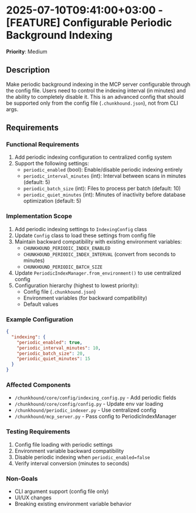 # 2025-07-10T09:41:00+03:00 - [FEATURE] Configurable Periodic Background Indexing

**Priority**: Medium

## Description
Make periodic background indexing in the MCP server configurable through the config file. Users need to control the indexing interval (in minutes) and the ability to completely disable it. This is an advanced config that should be supported only from the config file (`.chunkhound.json`), not from CLI args.

## Requirements

### Functional Requirements
1. Add periodic indexing configuration to centralized config system
2. Support the following settings:
   - `periodic_enabled` (bool): Enable/disable periodic indexing entirely
   - `periodic_interval_minutes` (int): Interval between scans in minutes (default: 5)
   - `periodic_batch_size` (int): Files to process per batch (default: 10)
   - `periodic_quiet_minutes` (int): Minutes of inactivity before database optimization (default: 5)

### Implementation Scope
1. Add periodic indexing settings to `IndexingConfig` class
2. Update `Config` class to load these settings from config file
3. Maintain backward compatibility with existing environment variables:
   - `CHUNKHOUND_PERIODIC_INDEX_ENABLED`
   - `CHUNKHOUND_PERIODIC_INDEX_INTERVAL` (convert from seconds to minutes)
   - `CHUNKHOUND_PERIODIC_BATCH_SIZE`
4. Update `PeriodicIndexManager.from_environment()` to use centralized config
5. Configuration hierarchy (highest to lowest priority):
   - Config file (`.chunkhound.json`)
   - Environment variables (for backward compatibility)
   - Default values

### Example Configuration
```json
{
  "indexing": {
    "periodic_enabled": true,
    "periodic_interval_minutes": 10,
    "periodic_batch_size": 20,
    "periodic_quiet_minutes": 15
  }
}
```

### Affected Components
- `/chunkhound/core/config/indexing_config.py` - Add periodic fields
- `/chunkhound/core/config/config.py` - Update env var loading
- `/chunkhound/periodic_indexer.py` - Use centralized config
- `/chunkhound/mcp_server.py` - Pass config to PeriodicIndexManager

### Testing Requirements
1. Config file loading with periodic settings
2. Environment variable backward compatibility
3. Disable periodic indexing when `periodic_enabled=false`
4. Verify interval conversion (minutes to seconds)

### Non-Goals
- CLI argument support (config file only)
- UI/UX changes
- Breaking existing environment variable behavior